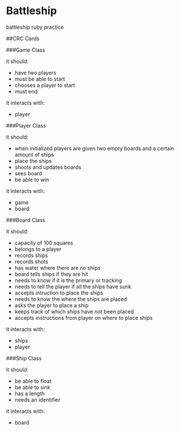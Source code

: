 Battleship
==============
battleship ruby practice

##CRC Cards

###Game Class

it should:
- have two players
- must be able to start
- chooses a player to start
- must end

it interacts with:
- player

###Player Class

it should:
- when initialized players are given two empty boards and a certain amount of ships
- place the ships
- shoots and updates boards
- sees board
- be able to win


it interacts with:
- game
- board

###Board Class

it should:
- capacity of 100 squares
- belongs to a player
- records ships
- records shots
- has water where there are no ships
- board tells ships if they are hit
- needs to know if it is the primary or tracking
- needs to tell the player if all the ships have sunk
- accepts intruction to place the ships
- needs to know the where the ships are placed
- asks the player to place a ship
- keeps track of which ships have not been placed
- accepts instructions from player on where to place ships

it interacts with:
- ships
- player

###Ship Class

it should:
- be able to float
- be able to sink
- has a length
- needs an identifier 

it interacts with:
- board
